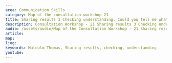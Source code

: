 ```yaml
---
area: Communication Skills
category: Map of the consultation workshop 21
title: Sharing results 3 Checking understanding. Could you tell me what you were able to get out of today's consultation?
description: Consultation Workshop - 21 Sharing results 3 Checking understanding. Could you tell me what you were able to get out of today's consultation?
audio: /assets/audio/Map of the Consultation Workshop - 21 Sharing results 3 Checking understanding_Could you tell me what you were able to get out of today's consultation - MQ.mp3
article: 
map:
ljog:  
keywords: Malcolm Thomas, Sharing results, checking, understanding
youtube: 
--- 
```

